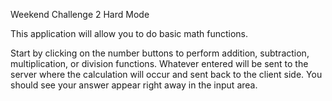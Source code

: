 Weekend Challenge 2 Hard Mode

This application will allow you to do basic math functions.

Start by clicking on the number buttons to perform addition, subtraction, multiplication, or division functions. Whatever entered will be sent to the server where the calculation will occur and sent back to the client side. You should see your answer appear right away in the input area.
